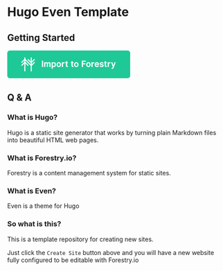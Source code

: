 # Hugo Even Template

## Getting Started


<a href="https://app.forestry.io/quick-start?repo=ncphillips/hugo-even-template">
<img src="./import-to-forestry-button_green.svg" />
</a>


## Q & A


### What is Hugo?

Hugo is a static site generator that works by turning
plain Markdown files into beautiful HTML web pages.

### What is Forestry.io?

Forestry is a content management system for static sites.

### What is Even?

Even is a theme for Hugo

### So what is this?

This is a template repository for creating new sites. 

Just click the `Create Site` button above and you will have 
a new website fully configured to be editable with Forestry.io
